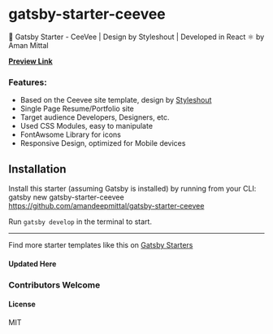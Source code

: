 # gatsby-starter-ceevee

🚀 Gatsby Starter - CeeVee | Design by Styleshout | Developed in React ⚛️ by Aman Mittal

**[Preview Link](https://gatsby-starter-ceevee.surge.sh)**

### Features:

* Based on the Ceevee site template, design by [Styleshout](https://www.styeshout.com/)
* Single Page Resume/Portfolio site
* Target audience Developers, Designers, etc.
* Used CSS Modules, easy to manipulate
* FontAwsome Library for icons
* Responsive Design, optimized for Mobile devices

## Installation

Install this starter (assuming Gatsby is installed) by running from your CLI: gatsby new gatsby-starter-ceevee https://github.com/amandeepmittal/gatsby-starter-ceevee

Run `gatsby develop` in the terminal to start.

---

Find more starter templates like this on [Gatsby Starters](https://www.gatsbyjs.org/docs/gatsby-starters/)

#### Updated Here

### Contributors Welcome

#### License

MIT
